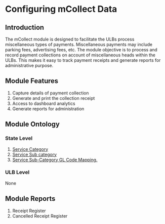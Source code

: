 # Configuring mCollect Data

## Introduction <a id="Introduction"></a>

The mCollect module is designed to facilitate the ULBs process miscellaneous types of payments. Miscellaneous payments may include parking fees, advertising fees, etc. The module objective is to process and record payment collections on account of miscellaneous heads within the ULBs. This makes it easy to track payment receipts and generate reports for administrative purpose.

## Module Features <a id="Module-Features"></a>

1. Capture details of payment collection
2. Generate and print the collection receipt
3. Access to dashboard analytics
4. Generate reports for administration

## Module Ontology <a id="Module-Ontology"></a>

### State Level <a id="State-Level"></a>

1. [Service Category](https://digit-discuss.atlassian.net/wiki/spaces/DO/pages/409207301/Service+Category)
2. [Service Sub category](https://digit-discuss.atlassian.net/wiki/spaces/DO/pages/424345951/Service+Subcategory)
3. [Service Sub-Category GL Code Mapping.](https://digit-discuss.atlassian.net/wiki/spaces/DO/pages/424346021)

### ULB Level <a id="ULB-Level"></a>

None

## Module Reports <a id="Module-Reports"></a>

1. Receipt Register
2. Cancelled Receipt Register

